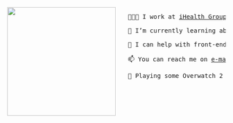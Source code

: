 <div align="center"><img align="left" width="250px" src="https://media.tenor.com/FvthnLepGgAAAAAM/hi-hello.gif"></div>

<pre>
   👩🏻‍💻 I work at <a href="https://www.ihealthgroup.com.br/" target="_blank">iHealth Group</a>
   
   🌱 I’m currently learning about machine/deep learning stuff
   
   🤝 I can help with front-end (frameworks/styles), elasticsearch or you can just ask!
   
   📫 You can reach me on <a href="mailto:luanamorais.dev@gmail.com">e-mail</a> or <a href="https://www.linkedin.com/in/lq-morais/" target="_blank">linkedin</a>
   
   🔫 Playing some Overwatch 2 and Apex Legends
</pre>


<!--
**lqmorais/lqmorais** is a ✨ _special_ ✨ repository because its `README.md` (this file) appears on your GitHub profile.

Here are some ideas to get you started:

- 🔭 I’m currently working on ...
- 🌱 I’m currently learning ...
- 👯 I’m looking to collaborate on ...
- 🤔 I’m looking for help with ...
- 💬 Ask me about ...
- 📫 How to reach me: ...
- 😄 Pronouns: ...
- ⚡ Fun fact: ...
-->
